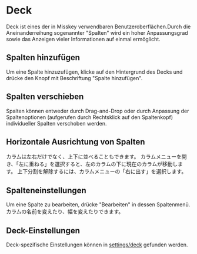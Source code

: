 # Deck

Deck ist eines der in Misskey verwendbaren Benutzeroberflächen.Durch die Aneinanderreihung sogenannter "Spalten" wird ein hoher Anpassungsgrad sowie das Anzeigen vieler Informationen auf einmal ermöglicht.

## Spalten hinzufügen
Um eine Spalte hinzuzufügen, klicke auf den Hintergrund des Decks und drücke den Knopf mit Beschriftung "Spalte hinzufügen".

## Spalten verschieben
Spalten können entweder durch Drag-and-Drop oder durch Anpassung der Spaltenoptionen (aufgerufen durch Rechtsklick auf den Spaltenkopf) individueller Spalten verschoben werden.

## Horizontale Ausrichtung von Spalten
カラムは左右だけでなく、上下に並べることもできます。 カラムメニューを開き、「左に重ねる」を選択すると、左のカラムの下に現在のカラムが移動します。 上下分割を解除するには、カラムメニューの「右に出す」を選択します。

## Spalteneinstellungen
Um eine Spalte zu bearbeiten, drücke "Bearbeiten" in dessen Spaltenmenü.カラムの名前を変えたり、幅を変えたりできます。

## Deck-Einstellungen
Deck-spezifische Einstellungen können in [settings/deck](/settings/deck) gefunden werden.
